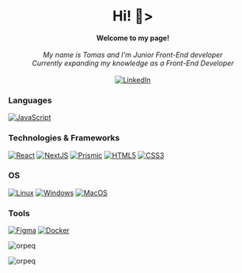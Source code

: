 <h1 align="center">Hi! 👋></h1>

<p align="center">
    <b>Welcome to my page!</b><br><br>
    <i>
        My name is Tomas and I'm Junior Front-End developer<br>
        Currently expanding my knowledge as a Front-End Developer<br>
    </i><br>
    <a href="https://www.linkedin.com/in/tomas-antanaitis-2b2785171/">
        <img src="https://img.shields.io/badge/LinkedIn-blue?style=flat-square&logo=linkedin" alt="LinkedIn">
    </a>
</p>

### Languages

[![JavaScript](https://img.shields.io/badge/javascript-black?style=for-the-badge&logo=javascript)](https://github.com/orpeq)

### Technologies & Frameworks
[![React](https://img.shields.io/badge/react-black?style=for-the-badge&logo=react)](https://github.com/orpeq)
[![NextJS](https://img.shields.io/badge/next-black?style=for-the-badge&logo=next)](https://github.com/orpeq)
[![Prismic](https://img.shields.io/badge/prismic-black?style=for-the-badge&logo=prismic)](https://github.com/orpeq)
[![HTML5](https://img.shields.io/badge/html5-black?style=for-the-badge&logo=html5)](https://hub.docker.com/u/orpeq)
[![CSS3](https://img.shields.io/badge/css3-black?style=for-the-badge&logo=css3)](https://hub.docker.com/u/orpeq)


### OS
[![Linux](https://img.shields.io/badge/linux-black?style=for-the-badge&logo=Linux)](https://github.com/orpeq)
[![Windows](https://img.shields.io/badge/Windows-black?style=for-the-badge&logo=Windows)](https://github.com/orpeq)
[![MacOS](https://img.shields.io/badge/MacOS-black?style=for-the-badge&logo=MacOs)](https://github.com/orpeq)

### Tools
[![Figma](https://img.shields.io/badge/figma-black?style=for-the-badge&logo=figma)](https://hub.docker.com/u/orpeq)
[![Docker](https://img.shields.io/badge/docker-black?style=for-the-badge&logo=docker)](https://hub.docker.com/u/orpeq)



<p><img align="center" src="https://github-readme-stats.vercel.app/api/top-langs?username=orpeq&show_icons=true&locale=en&layout=compact" alt="orpeq" /></p>
<p><img align="center" src="https://github-readme-streak-stats.herokuapp.com/?user=orpeq&" alt="orpeq" /></p>


